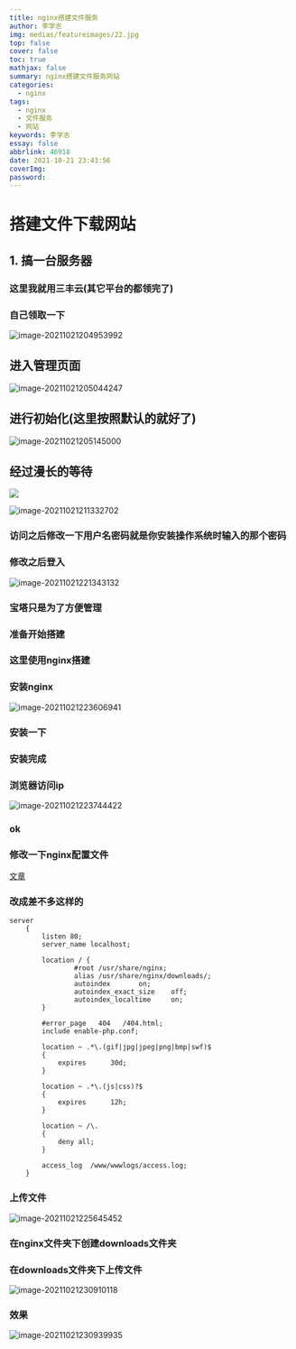 ```yaml
---
title: nginx搭建文件服务
author: 李学志
img: medias/featureimages/22.jpg
top: false
cover: false
toc: true
mathjax: false
summary: nginx搭建文件服务网站
categories:
  - nginx
tags:
  - nginx
  - 文件服务
  - 网站
keywords: 李学志
essay: false
abbrlink: 46918
date: 2021-10-21 23:43:56
coverImg:
password:
---
```


# 搭建文件下载网站

## 1. 搞一台服务器

### 这里我就用三丰云(其它平台的都领完了)

### 自己领取一下

![image-20211021204953992](http://qiniuyun.code520.com.cn//images/202110212049434.png)

## 进入管理页面

![image-20211021205044247](http://qiniuyun.code520.com.cn//images/202110212050567.png)

## 进行初始化(这里按照默认的就好了)

![image-20211021205145000](http://qiniuyun.code520.com.cn//images/202110212051302.png)

## 经过漫长的等待

![](https://i04piccdn.sogoucdn.com/6452cfb48b862b22)

![image-20211021211332702](http://qiniuyun.code520.com.cn//images/202110212113016.png)

### 访问之后修改一下用户名密码就是你安装操作系统时输入的那个密码

### 修改之后登入

![image-20211021221343132](http://qiniuyun.code520.com.cn//images/202110212213413.png)

### 宝塔只是为了方便管理

### 准备开始搭建

### 这里使用nginx搭建

### 安装nginx

![image-20211021223606941](http://qiniuyun.code520.com.cn//images/202110212236365.png)

### 安装一下

### 安装完成

### 浏览器访问ip

![image-20211021223744422](http://qiniuyun.code520.com.cn//images/202110212237836.png)

### ok

### 修改一下nginx配置文件

[文章](http://ocdman.github.io/2017/11/12/Nginx%E6%90%AD%E5%BB%BA%E6%96%87%E4%BB%B6%E4%B8%8B%E8%BD%BD%E6%9C%8D%E5%8A%A1%E5%99%A8/)

### 改成差不多这样的

```
server
    {
        listen 80;
        server_name localhost;

        location / {
                #root /usr/share/nginx;
                alias /usr/share/nginx/downloads/;
                autoindex       on;
                autoindex_exact_size    off;
                autoindex_localtime     on;
        }

        #error_page   404   /404.html;
        include enable-php.conf;

        location ~ .*\.(gif|jpg|jpeg|png|bmp|swf)$
        {
            expires      30d;
        }

        location ~ .*\.(js|css)?$
        {
            expires      12h;
        }

        location ~ /\.
        {
            deny all;
        }

        access_log  /www/wwwlogs/access.log;
    }
```

### 上传文件

![image-20211021225645452](http://qiniuyun.code520.com.cn//images/202110212256774.png)

### 在nginx文件夹下创建downloads文件夹

### 在downloads文件夹下上传文件

![image-20211021230910118](http://qiniuyun.code520.com.cn//images/202110212309492.png)

### 效果

![image-20211021230939935](http://qiniuyun.code520.com.cn//images/202110212309282.png)
